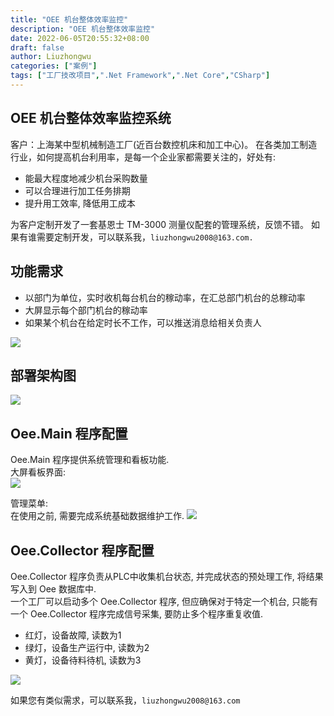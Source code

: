 ```yaml
---
title: "OEE 机台整体效率监控"
description: "OEE 机台整体效率监控"
date: 2022-06-05T20:55:32+08:00
draft: false
author: Liuzhongwu
categories: ["案例"]
tags: ["工厂技改项目",".Net Framework",".Net Core","CSharp"]
---
```


## OEE 机台整体效率监控系统
客户：上海某中型机械制造工厂(近百台数控机床和加工中心)。
在各类加工制造行业，如何提高机台利用率，是每一个企业家都需要关注的，好处有:
- 能最大程度地减少机台采购数量
- 可以合理进行加工任务排期
- 提升用工效率, 降低用工成本

为客户定制开发了一套基恩士 TM-3000 测量仪配套的管理系统，反馈不错。 如果有谁需要定制开发，可以联系我，`liuzhongwu2008@163.com.`

## 功能需求
- 以部门为单位，实时收机每台机台的稼动率，在汇总部门机台的总稼动率
- 大屏显示每个部门机台的稼动率
- 如果某个机台在给定时长不工作，可以推送消息给相关负责人

![](../oee_files/2.jpg)


## 部署架构图
![](../oee_files/21.jpg)

  

## Oee.Main 程序配置
Oee.Main 程序提供系统管理和看板功能.  
大屏看板界面:   
![](../oee_files/17.jpg)

管理菜单:  
在使用之前, 需要完成系统基础数据维护工作. 
![](../oee_files/20.jpg) 



## Oee.Collector 程序配置
Oee.Collector 程序负责从PLC中收集机台状态, 并完成状态的预处理工作, 将结果写入到 Oee 数据库中.   
一个工厂可以启动多个 Oee.Collector 程序, 但应确保对于特定一个机台, 只能有一个 Oee.Collector 程序完成信号采集, 要防止多个程序重复收值.    
- 红灯，设备故障, 读数为1
- 绿灯，设备生产运行中, 读数为2
- 黄灯，设备待料待机, 读数为3

 ![](../oee_files/19.jpg)


如果您有类似需求，可以联系我，`liuzhongwu2008@163.com`
